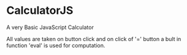 # CalculatorJS
A very Basic JavaScript Calculator

All values are taken on button click and on click of '=' button a bult in function 'eval' is used for computation.
